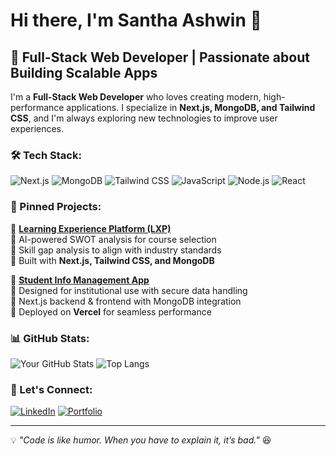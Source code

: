 # Hi there, I'm Santha Ashwin 👋

## 🚀 Full-Stack Web Developer | Passionate about Building Scalable Apps

I'm a **Full-Stack Web Developer** who loves creating modern, high-performance applications. I specialize in **Next.js, MongoDB, and Tailwind CSS**, and I'm always exploring new technologies to improve user experiences.

### 🛠 Tech Stack:
![Next.js](https://img.shields.io/badge/Next.js-000000?style=for-the-badge&logo=nextdotjs&logoColor=white)
![MongoDB](https://img.shields.io/badge/MongoDB-4ea94b?style=for-the-badge&logo=mongodb&logoColor=white)
![Tailwind CSS](https://img.shields.io/badge/TailwindCSS-38B2AC?style=for-the-badge&logo=tailwind-css&logoColor=white)
![JavaScript](https://img.shields.io/badge/JavaScript-F7DF1E?style=for-the-badge&logo=javascript&logoColor=black)
![Node.js](https://img.shields.io/badge/Node.js-43853D?style=for-the-badge&logo=node.js&logoColor=white)
![React](https://img.shields.io/badge/React-61DAFB?style=for-the-badge&logo=react&logoColor=black)

### 📌 Pinned Projects:
🚀 **[Learning Experience Platform (LXP)](https://github.com/yourusername/lxp)**  
🔹 AI-powered SWOT analysis for course selection  
🔹 Skill gap analysis to align with industry standards  
🔹 Built with **Next.js, Tailwind CSS, and MongoDB**  

🌟 **[Student Info Management App](https://github.com/yourusername/student-info-app)**  
🔹 Designed for institutional use with secure data handling  
🔹 Next.js backend & frontend with MongoDB integration  
🔹 Deployed on **Vercel** for seamless performance  

### 📊 GitHub Stats:
![Your GitHub Stats](https://github-readme-stats.vercel.app/api?username=yourusername&show_icons=true&theme=radical)
![Top Langs](https://github-readme-stats.vercel.app/api/top-langs/?username=yourusername&layout=compact&theme=radical)

### 🤝 Let's Connect:
[![LinkedIn](https://img.shields.io/badge/LinkedIn-0A66C2?style=for-the-badge&logo=linkedin&logoColor=white)](https://www.linkedin.com/in/yourusername/)
[![Portfolio](https://img.shields.io/badge/Portfolio-ff69b4?style=for-the-badge&logo=appveyor&logoColor=white)](https://yourportfolio.com)

---
💡 *"Code is like humor. When you have to explain it, it’s bad."* 😆
